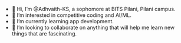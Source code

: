 - 👋 Hi, I’m @Adhvaith-KS, a sophomore at BITS Pilani, Pilani campus.
- 👀 I’m interested in competitive coding and AI/ML.
- 🌱 I’m currently learning app development. 
- 💞️ I’m looking to collaborate on anything that will help me learn new things that are fascinating.

<!---
Adhvaith-KS/Adhvaith-KS is a ✨ special ✨ repository because its `README.md` (this file) appears on your GitHub profile.
You can click the Preview link to take a look at your changes.
--->

